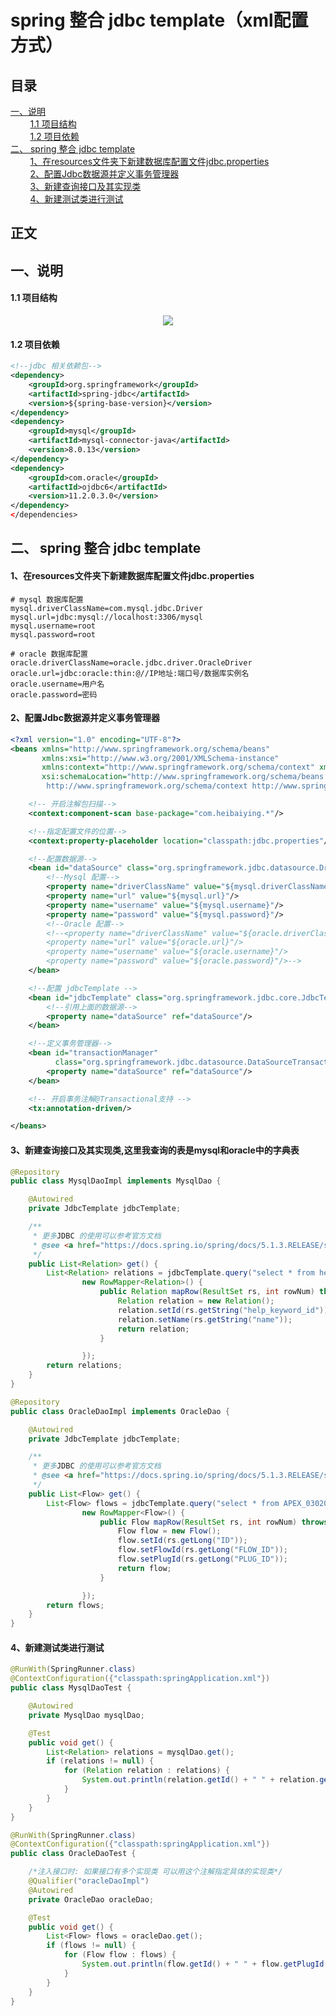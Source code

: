 # spring 整合 jdbc template（xml配置方式）

## 目录<br/>
<a href="#一说明">一、说明</a><br/>
&nbsp;&nbsp;&nbsp;&nbsp;&nbsp;&nbsp;&nbsp;&nbsp;<a href="#11--项目结构">1.1  项目结构</a><br/>
&nbsp;&nbsp;&nbsp;&nbsp;&nbsp;&nbsp;&nbsp;&nbsp;<a href="#12--项目依赖">1.2  项目依赖</a><br/>
<a href="#二-spring-整合-jdbc-template">二、 spring 整合 jdbc template</a><br/>
&nbsp;&nbsp;&nbsp;&nbsp;&nbsp;&nbsp;&nbsp;&nbsp;<a href="#1在resources文件夹下新建数据库配置文件jdbcproperties">1、在resources文件夹下新建数据库配置文件jdbc.properties</a><br/>
&nbsp;&nbsp;&nbsp;&nbsp;&nbsp;&nbsp;&nbsp;&nbsp;<a href="#2配置Jdbc数据源并定义事务管理器">2、配置Jdbc数据源并定义事务管理器</a><br/>
&nbsp;&nbsp;&nbsp;&nbsp;&nbsp;&nbsp;&nbsp;&nbsp;<a href="#3新建查询接口及其实现类这里我查询的表是mysql和oracle中的字典表">3、新建查询接口及其实现类</a><br/>
&nbsp;&nbsp;&nbsp;&nbsp;&nbsp;&nbsp;&nbsp;&nbsp;<a href="#4新建测试类进行测试">4、新建测试类进行测试</a><br/>
## 正文<br/>


## 一、说明

#### 1.1  项目结构

<div align="center"> <img src="https://github.com/heibaiying/spring-samples-for-all/blob/master/pictures/spring-jdbc.png"/> </div>

#### 1.2  项目依赖

```xml
<!--jdbc 相关依赖包-->
<dependency>
    <groupId>org.springframework</groupId>
    <artifactId>spring-jdbc</artifactId>
    <version>${spring-base-version}</version>
</dependency>
<dependency>
    <groupId>mysql</groupId>
    <artifactId>mysql-connector-java</artifactId>
    <version>8.0.13</version>
</dependency>
<dependency>
    <groupId>com.oracle</groupId>
    <artifactId>ojdbc6</artifactId>
    <version>11.2.0.3.0</version>
</dependency>
</dependencies>
```



## 二、 spring 整合 jdbc template

#### 1、在resources文件夹下新建数据库配置文件jdbc.properties

```properties
# mysql 数据库配置
mysql.driverClassName=com.mysql.jdbc.Driver
mysql.url=jdbc:mysql://localhost:3306/mysql
mysql.username=root
mysql.password=root

# oracle 数据库配置
oracle.driverClassName=oracle.jdbc.driver.OracleDriver
oracle.url=jdbc:oracle:thin:@//IP地址:端口号/数据库实例名
oracle.username=用户名
oracle.password=密码
```

#### 2、配置Jdbc数据源并定义事务管理器

```xml
<?xml version="1.0" encoding="UTF-8"?>
<beans xmlns="http://www.springframework.org/schema/beans"
       xmlns:xsi="http://www.w3.org/2001/XMLSchema-instance"
       xmlns:context="http://www.springframework.org/schema/context" xmlns:tx="http://www.springframework.org/schema/tx"
       xsi:schemaLocation="http://www.springframework.org/schema/beans http://www.springframework.org/schema/beans/spring-beans.xsd
        http://www.springframework.org/schema/context http://www.springframework.org/schema/context/spring-context-4.1.xsd http://www.springframework.org/schema/tx http://www.springframework.org/schema/tx/spring-tx.xsd">

    <!-- 开启注解包扫描-->
    <context:component-scan base-package="com.heibaiying.*"/>

    <!--指定配置文件的位置-->
    <context:property-placeholder location="classpath:jdbc.properties"/>

    <!--配置数据源-->
    <bean id="dataSource" class="org.springframework.jdbc.datasource.DriverManagerDataSource">
        <!--Mysql 配置-->
        <property name="driverClassName" value="${mysql.driverClassName}"/>
        <property name="url" value="${mysql.url}"/>
        <property name="username" value="${mysql.username}"/>
        <property name="password" value="${mysql.password}"/>
        <!--Oracle 配置-->
        <!--<property name="driverClassName" value="${oracle.driverClassName}"/>
        <property name="url" value="${oracle.url}"/>
        <property name="username" value="${oracle.username}"/>
        <property name="password" value="${oracle.password}"/>-->
    </bean>

    <!--配置 jdbcTemplate -->
    <bean id="jdbcTemplate" class="org.springframework.jdbc.core.JdbcTemplate">
        <!--引用上面的数据源-->
        <property name="dataSource" ref="dataSource"/>
    </bean>

    <!--定义事务管理器-->
    <bean id="transactionManager"
          class="org.springframework.jdbc.datasource.DataSourceTransactionManager">
        <property name="dataSource" ref="dataSource"/>
    </bean>

    <!-- 开启事务注解@Transactional支持 -->
    <tx:annotation-driven/>

</beans>
```

#### 3、新建查询接口及其实现类,这里我查询的表是mysql和oracle中的字典表

```java
@Repository
public class MysqlDaoImpl implements MysqlDao {

    @Autowired
    private JdbcTemplate jdbcTemplate;

    /**
     * 更多JDBC 的使用可以参考官方文档
     * @see <a href="https://docs.spring.io/spring/docs/5.1.3.RELEASE/spring-framework-reference/data-access.html#jdbc-JdbcTemplate">JdbcTemplate</a>
     */
    public List<Relation> get() {
        List<Relation> relations = jdbcTemplate.query("select * from help_keyword where help_keyword_id = ? ", new Object[]{691},
                new RowMapper<Relation>() {
                    public Relation mapRow(ResultSet rs, int rowNum) throws SQLException {
                        Relation relation = new Relation();
                        relation.setId(rs.getString("help_keyword_id"));
                        relation.setName(rs.getString("name"));
                        return relation;
                    }

                });
        return relations;
    }
}

```

```java
@Repository
public class OracleDaoImpl implements OracleDao {

    @Autowired
    private JdbcTemplate jdbcTemplate;

    /**
     * 更多JDBC 的使用可以参考官方文档
     * @see <a href="https://docs.spring.io/spring/docs/5.1.3.RELEASE/spring-framework-reference/data-access.html#jdbc-JdbcTemplate">JdbcTemplate</a>
     */
    public List<Flow> get() {
        List<Flow> flows = jdbcTemplate.query("select * from APEX_030200.WWV_FLOW_CALS where ID = ? ", new Object[]{217584603977429772L},
                new RowMapper<Flow>() {
                    public Flow mapRow(ResultSet rs, int rowNum) throws SQLException {
                        Flow flow = new Flow();
                        flow.setId(rs.getLong("ID"));
                        flow.setFlowId(rs.getLong("FLOW_ID"));
                        flow.setPlugId(rs.getLong("PLUG_ID"));
                        return flow;
                    }

                });
        return flows;
    }
}
```

#### 4、新建测试类进行测试

```java
@RunWith(SpringRunner.class)
@ContextConfiguration({"classpath:springApplication.xml"})
public class MysqlDaoTest {

    @Autowired
    private MysqlDao mysqlDao;

    @Test
    public void get() {
        List<Relation> relations = mysqlDao.get();
        if (relations != null) {
            for (Relation relation : relations) {
                System.out.println(relation.getId() + " " + relation.getName());
            }
        }
    }
}

```

```java
@RunWith(SpringRunner.class)
@ContextConfiguration({"classpath:springApplication.xml"})
public class OracleDaoTest {

    /*注入接口时: 如果接口有多个实现类 可以用这个注解指定具体的实现类*/
    @Qualifier("oracleDaoImpl")
    @Autowired
    private OracleDao oracleDao;

    @Test
    public void get() {
        List<Flow> flows = oracleDao.get();
        if (flows != null) {
            for (Flow flow : flows) {
                System.out.println(flow.getId() + " " + flow.getPlugId());
            }
        }
    }
}

```

